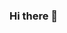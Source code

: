 ### Hi there 👋

<!--
**gsmartino23/gsmartino23** is a ✨ _special_ ✨ repository because its `README.md` (this file) appears on your GitHub profile.

I help companies reach their goals with my soft skills and technical skils.

#### Where to find me?
- [LinkedIn](https://www.linkedin.com/in/guillermo-martino/)
